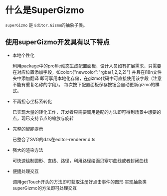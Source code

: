 # 什么是SuperGizmo

`superGizmo` 是 `Editor.Gizmo`的抽象子类。

## 使用superGizmo开发具有以下特点

- 本地个性化

  利用package中的profile动态生成配置面板，设计人员如有扩展需求，只需要在对应位置添加字段，如color:{"newcolor":"rgba(1,2,2,2)"} 并且在i18n文件夹中添加翻译 即可享用本地化存储，在gizmo代码中可直接使用该字段（注意不能有重复名称的字段）。 每次按下配置面板保存按钮会自动更新gizmo的样式。

- 不再担心坐标系转化

  已实现大量的转化工作，开发者只需要调用适配的方法即可得到场景中想要的点，现已支持节点的缩放与旋转

- 完整的智能提示

  已整合了SVG的d.ts在editor-renderer.d.ts

- 强大的渲染方法

  可快速绘制圆形、直线、路径，利用路径绘画贝塞尔曲线或者封闭曲线

- 便捷处理交互

  调用getTouch开头的方法即可获取注册好点击事件的图形 实现抽象类superGizmo的方法即可处理交互



